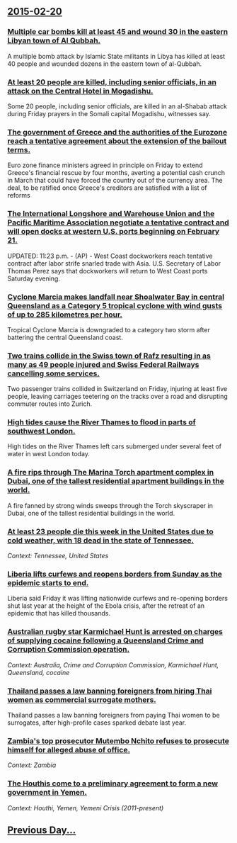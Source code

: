 ## [2015-02-20](/news/2015/02/20/index.md)

### [Multiple car bombs kill at least 45 and wound 30 in the eastern Libyan town of Al Qubbah. ](/news/2015/02/20/multiple-car-bombs-kill-at-least-45-and-wound-30-in-the-eastern-libyan-town-of-al-qubbah.md)
A multiple bomb attack by Islamic State militants in Libya has killed at least 40 people and wounded dozens in the eastern town of al-Qubbah.

### [At least 20 people are killed, including senior officials, in an attack on the Central Hotel in Mogadishu. ](/news/2015/02/20/at-least-20-people-are-killed-including-senior-officials-in-an-attack-on-the-central-hotel-in-mogadishu.md)
Some 20 people, including senior officials, are killed in an al-Shabab attack during Friday prayers in the Somali capital Mogadishu, witnesses say.

### [The government of Greece and the authorities of the Eurozone reach a tentative agreement about the extension of the bailout terms. ](/news/2015/02/20/the-government-of-greece-and-the-authorities-of-the-eurozone-reach-a-tentative-agreement-about-the-extension-of-the-bailout-terms.md)
Euro zone finance ministers agreed in principle on Friday to extend Greece&#x27;s financial rescue by four months, averting a potential cash crunch in March that could have forced the country out of the currency area. The deal, to be ratified once Greece&#x27;s creditors are satisfied with a list of reforms

### [The International Longshore and Warehouse Union and the Pacific Maritime Association negotiate a tentative contract and will open docks at western U.S. ports beginning on February 21. ](/news/2015/02/20/the-international-longshore-and-warehouse-union-and-the-pacific-maritime-association-negotiate-a-tentative-contract-and-will-open-docks-at-w.md)
UPDATED: 11:23 p.m. - (AP) - West Coast dockworkers reach tentative contract after labor strife snarled trade with Asia. U.S. Secretary of Labor Thomas Perez says that dockworkers will return to West Coast ports Saturday evening.

### [Cyclone Marcia makes landfall near Shoalwater Bay in central Queensland as a Category 5 tropical cyclone with wind gusts of up to 285 kilometres per hour. ](/news/2015/02/20/cyclone-marcia-makes-landfall-near-shoalwater-bay-in-central-queensland-as-a-category-5-tropical-cyclone-with-wind-gusts-of-up-to-285-kilome.md)
Tropical Cyclone Marcia is downgraded to a category two storm after battering the central Queensland coast.

### [Two trains collide in the Swiss town of Rafz resulting in as many as 49 people injured and Swiss Federal Railways cancelling some services. ](/news/2015/02/20/two-trains-collide-in-the-swiss-town-of-rafz-resulting-in-as-many-as-49-people-injured-and-swiss-federal-railways-cancelling-some-services.md)
Two passenger trains collided in Switzerland on Friday, injuring at least five people, leaving carriages teetering on the tracks over a road and disrupting commuter routes into Zurich.

### [High tides cause the River Thames to flood in parts of southwest London. ](/news/2015/02/20/high-tides-cause-the-river-thames-to-flood-in-parts-of-southwest-london.md)
High tides on the River Thames left cars submerged under several feet of water in west London today.

### [A fire rips through The Marina Torch apartment complex in Dubai, one of the tallest residential apartment buildings in the world. ](/news/2015/02/20/a-fire-rips-through-the-marina-torch-apartment-complex-in-dubai-one-of-the-tallest-residential-apartment-buildings-in-the-world.md)
A fire fanned by strong winds sweeps through the Torch skyscraper in Dubai, one of the tallest residential buildings in the world.

### [At least 23 people die this week in the United States due to cold weather, with 18 dead in the state of Tennessee. ](/news/2015/02/20/at-least-23-people-die-this-week-in-the-united-states-due-to-cold-weather-with-18-dead-in-the-state-of-tennessee.md)
_Context: Tennessee, United States_

### [Liberia lifts curfews and reopens borders from Sunday as the epidemic starts to end. ](/news/2015/02/20/liberia-lifts-curfews-and-reopens-borders-from-sunday-as-the-epidemic-starts-to-end.md)
Liberia said Friday it was lifting nationwide curfews and re-opening borders shut last year at the height of the Ebola crisis, after the retreat of an epidemic that has killed thousands.

### [Australian rugby star Karmichael Hunt is arrested on charges of supplying cocaine following a Queensland Crime and Corruption Commission operation. ](/news/2015/02/20/australian-rugby-star-karmichael-hunt-is-arrested-on-charges-of-supplying-cocaine-following-a-queensland-crime-and-corruption-commission-ope.md)
_Context: Australia, Crime and Corruption Commission, Karmichael Hunt, Queensland, cocaine_

### [Thailand passes a law banning foreigners from hiring Thai women as commercial surrogate mothers. ](/news/2015/02/20/thailand-passes-a-law-banning-foreigners-from-hiring-thai-women-as-commercial-surrogate-mothers.md)
Thailand passes a law banning foreigners from paying Thai women to be surrogates, after high-profile cases sparked debate last year.

### [Zambia's top prosecutor Mutembo Nchito refuses to prosecute himself for alleged abuse of office. ](/news/2015/02/20/zambia-s-top-prosecutor-mutembo-nchito-refuses-to-prosecute-himself-for-alleged-abuse-of-office.md)
_Context: Zambia_

### [The Houthis come to a preliminary agreement to form a new government in Yemen. ](/news/2015/02/20/the-houthis-come-to-a-preliminary-agreement-to-form-a-new-government-in-yemen.md)
_Context: Houthi, Yemen, Yemeni Crisis (2011-present)_

## [Previous Day...](/news/2015/02/19/index.md)

